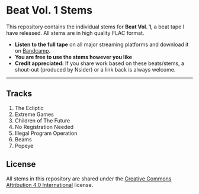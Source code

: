 # Beat Vol. 1 Stems

This repository contains the individual stems for **Beat Vol. 1**, a beat tape I have released. All stems are in high quality FLAC format. 

- **Listen to the full tape** on all major streaming platforms and download it on [Bandcamp](
https://nsider.bandcamp.com/album/beat-tape-vol-1).
- **You are free to use the stems however you like**
- **Credit appreciated:** If you share work based on these beats/stems, a shout-out (produced by Nsider) or a link back is always welcome.

---

## Tracks

1. The Ecliptic
2. Extreme Games
3. Children of The Future
4. No Registration Needed
5. Illegal Program Operation
6. Beams
7. Popeye

## License

All stems in this repository are shared under the
[Creative Commons Attribution 4.0 International](LICENSE) license.
